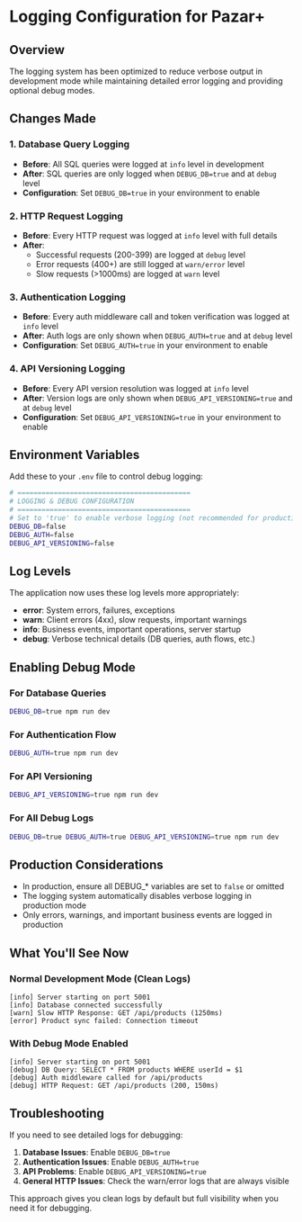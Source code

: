 # Logging Configuration for Pazar+

## Overview
The logging system has been optimized to reduce verbose output in development mode while maintaining detailed error logging and providing optional debug modes.

## Changes Made

### 1. Database Query Logging
- **Before**: All SQL queries were logged at `info` level in development
- **After**: SQL queries are only logged when `DEBUG_DB=true` and at `debug` level
- **Configuration**: Set `DEBUG_DB=true` in your environment to enable

### 2. HTTP Request Logging
- **Before**: Every HTTP request was logged at `info` level with full details
- **After**: 
  - Successful requests (200-399) are logged at `debug` level
  - Error requests (400+) are still logged at `warn/error` level
  - Slow requests (>1000ms) are logged at `warn` level

### 3. Authentication Logging
- **Before**: Every auth middleware call and token verification was logged at `info` level
- **After**: Auth logs are only shown when `DEBUG_AUTH=true` and at `debug` level
- **Configuration**: Set `DEBUG_AUTH=true` in your environment to enable

### 4. API Versioning Logging
- **Before**: Every API version resolution was logged at `info` level
- **After**: Version logs are only shown when `DEBUG_API_VERSIONING=true` and at `debug` level
- **Configuration**: Set `DEBUG_API_VERSIONING=true` in your environment to enable

## Environment Variables

Add these to your `.env` file to control debug logging:

```bash
# ===========================================
# LOGGING & DEBUG CONFIGURATION
# ===========================================
# Set to 'true' to enable verbose logging (not recommended for production)
DEBUG_DB=false
DEBUG_AUTH=false
DEBUG_API_VERSIONING=false
```

## Log Levels

The application now uses these log levels more appropriately:

- **error**: System errors, failures, exceptions
- **warn**: Client errors (4xx), slow requests, important warnings
- **info**: Business events, important operations, server startup
- **debug**: Verbose technical details (DB queries, auth flows, etc.)

## Enabling Debug Mode

### For Database Queries
```bash
DEBUG_DB=true npm run dev
```

### For Authentication Flow
```bash
DEBUG_AUTH=true npm run dev
```

### For API Versioning
```bash
DEBUG_API_VERSIONING=true npm run dev
```

### For All Debug Logs
```bash
DEBUG_DB=true DEBUG_AUTH=true DEBUG_API_VERSIONING=true npm run dev
```

## Production Considerations

- In production, ensure all DEBUG_* variables are set to `false` or omitted
- The logging system automatically disables verbose logging in production mode
- Only errors, warnings, and important business events are logged in production

## What You'll See Now

### Normal Development Mode (Clean Logs)
```
[info] Server starting on port 5001
[info] Database connected successfully
[warn] Slow HTTP Response: GET /api/products (1250ms)
[error] Product sync failed: Connection timeout
```

### With Debug Mode Enabled
```
[info] Server starting on port 5001
[debug] DB Query: SELECT * FROM products WHERE userId = $1
[debug] Auth middleware called for /api/products
[debug] HTTP Request: GET /api/products (200, 150ms)
```

## Troubleshooting

If you need to see detailed logs for debugging:

1. **Database Issues**: Enable `DEBUG_DB=true`
2. **Authentication Issues**: Enable `DEBUG_AUTH=true`
3. **API Problems**: Enable `DEBUG_API_VERSIONING=true`
4. **General HTTP Issues**: Check the warn/error logs that are always visible

This approach gives you clean logs by default but full visibility when you need it for debugging.

